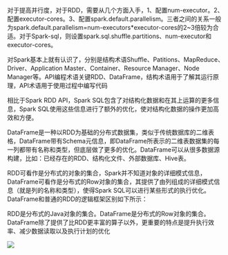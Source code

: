 对于提高并行度，对于RDD，需要从几个方面入手，1、配置num-executor。2、配置executor-cores。3、配置spark.default.parallelism。三者之间的关系一般为spark.default.parallelism=num-executors*executor-cores的2~3倍较为合适。对于Spark-sql，则设置spark.sql.shuffle.partitions、num-executor和executor-cores。



对Spark基本上就有认识了，分别是结构术语Shuffle、Patitions、MapReduce、Driver、Application Master、Container、Resource Manager、Node Manager等。API编程术语关键RDD、DataFrame，结构术语用于了解其运行原理，API术语用于使用过程中编写代码

相比于Spark RDD API，Spark SQL包含了对结构化数据和在其上运算的更多信息，Spark SQL使用这些信息进行了额外的优化，使对结构化数据的操作更加高效和方便。

DataFrame是一种以RDD为基础的分布式数据集，类似于传统数据库的二维表格，DataFrame带有Schema元信息，即DataFrame所表示的二维表数据集的每一列都带有名称和类型，但底层做了更多的优化。DataFrame可以从很多数据源构建，比如：已经存在的RDD、结构化文件、外部数据库、Hive表。

RDD可看作是分布式的对象的集合，Spark并不知道对象的详细模式信息，DataFrame可看作是分布式的Row对象的集合，其提供了由列组成的详细模式信息（就是列的名称和类型），使得Spark SQL可以进行某些形式的执行优化。DataFrame和普通的RDD的逻辑框架区别如下所示：

RDD是分布式的Java对象的集合。DataFrame是分布式的Row对象的集合。DataFrame除了提供了比RDD更丰富的算子以外，更重要的特点是提升执行效
率、减少数据读取以及执行计划的优化

![](../../picture/2/376.png)